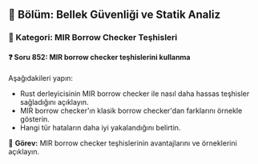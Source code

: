 ## 📘 Bölüm: Bellek Güvenliği ve Statik Analiz
### 🔹 Kategori: MIR Borrow Checker Teşhisleri
#### ❓ Soru 852: MIR borrow checker teşhislerini kullanma

Aşağıdakileri yapın:

- Rust derleyicisinin MIR borrow checker ile nasıl daha hassas teşhisler sağladığını açıklayın.
- MIR borrow checker'ın klasik borrow checker'dan farklarını örnekle gösterin.
- Hangi tür hataların daha iyi yakalandığını belirtin.

🔧 **Görev:** MIR borrow checker teşhislerinin avantajlarını ve örneklerini açıklayın.
